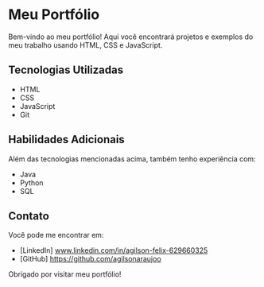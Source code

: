 # Meu Portfólio

Bem-vindo ao meu portfólio! Aqui você encontrará projetos e exemplos do meu trabalho usando HTML, CSS e JavaScript.

## Tecnologias Utilizadas

- HTML
- CSS
- JavaScript
- Git

## Habilidades Adicionais

Além das tecnologias mencionadas acima, também tenho experiência com:

- Java
- Python
- SQL

## Contato

Você pode me encontrar em:

- [LinkedIn] www.linkedin.com/in/agilson-felix-629660325
- [GitHub] https://github.com/agilsonaraujoo

Obrigado por visitar meu portfólio!
